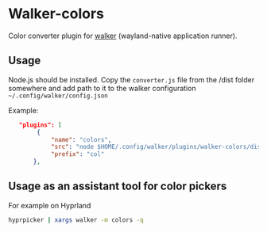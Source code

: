 # Walker-colors

Color converter plugin for [walker](https://github.com/abenz1267/walker) (wayland-native application runner).

## Usage

Node.js should be installed.
Copy the `converter.js` file from the /dist folder somewhere and add path to it to the walker configuration `~/.config/walker/config.json`

Example: 
```json
   "plugins": [        
        {
            "name": "colors",
            "src": "node $HOME/.config/walker/plugins/walker-colors/dist/converter.js \"%TERM%\"",
            "prefix": "col"
       },
```

## Usage as an assistant tool for color pickers

For example on Hyprland

```bash
hyprpicker | xargs walker -m colors -q   
```

